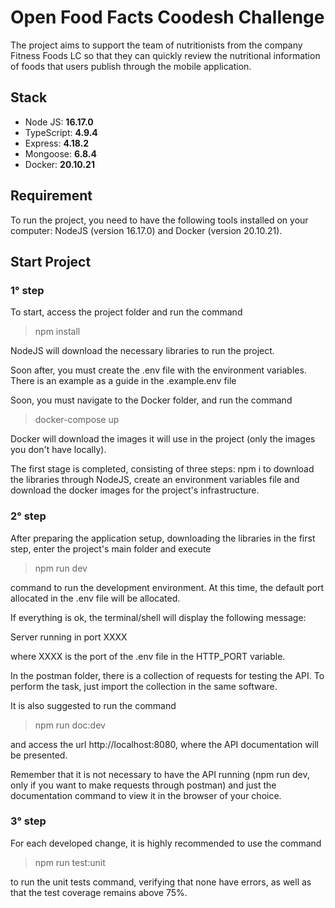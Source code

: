 # Open Food Facts Coodesh Challenge

The project aims to support the team of nutritionists from the company Fitness Foods LC so that they can quickly review the nutritional information of foods that users publish through the mobile application.

## Stack
- Node JS: **16.17.0**
- TypeScript: **4.9.4**
- Express: **4.18.2**
- Mongoose: **6.8.4**
- Docker: **20.10.21**

## Requirement
To run the project, you need to have the following tools installed on your computer: NodeJS (version 16.17.0) and Docker (version 20.10.21).

## Start Project

### 1° step

To start, access the project folder and run the command

> npm install

NodeJS will download the necessary libraries to run the project.

Soon after, you must create the .env file with the environment variables. There is an example as a guide in the .example.env file

Soon, you must navigate to the Docker folder, and run the command

> docker-compose up

Docker will download the images it will use in the project (only the images you don't have locally).

The first stage is completed, consisting of three steps: npm i to download the libraries through NodeJS, create an environment variables file and download the docker images for the project's infrastructure.

### 2° step

After preparing the application setup, downloading the libraries in the first step, enter the project's main folder and execute

> npm run dev 

command to run the development environment. At this time, the default port allocated in the .env file will be allocated.

If everything is ok, the terminal/shell will display the following message:

Server running in port XXXX

where XXXX is the port of the .env file in the HTTP_PORT variable.

In the postman folder, there is a collection of requests for testing the API. To perform the task, just import the collection in the same software.

It is also suggested to run the command 

> npm run doc:dev 

and access the url http://localhost:8080, where the API documentation will be presented.

Remember that it is not necessary to have the API running (npm run dev, only if you want to make requests through postman) and just the documentation command to view it in the browser of your choice.

### 3° step

For each developed change, it is highly recommended to use the command

> npm run test:unit

to run the unit tests command, verifying that none have errors, as well as that the test coverage remains above 75%.
